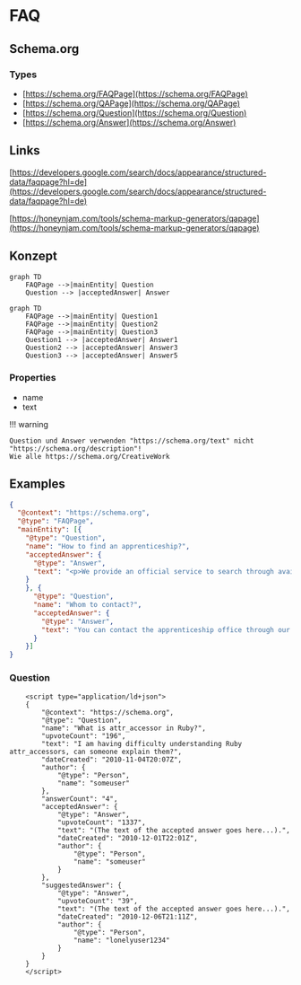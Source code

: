 # FAQ

## Schema.org

### Types

- [https://schema.org/FAQPage](https://schema.org/FAQPage)
- [https://schema.org/QAPage](https://schema.org/QAPage)
- [https://schema.org/Question](https://schema.org/Question)
- [https://schema.org/Answer](https://schema.org/Answer)

## Links

[https://developers.google.com/search/docs/appearance/structured-data/faqpage?hl=de](https://developers.google.com/search/docs/appearance/structured-data/faqpage?hl=de)

[https://honeynjam.com/tools/schema-markup-generators/qapage](https://honeynjam.com/tools/schema-markup-generators/qapage)

## Konzept

```mermaid
graph TD
    FAQPage -->|mainEntity| Question
    Question --> |acceptedAnswer| Answer
```

```mermaid
graph TD
    FAQPage -->|mainEntity| Question1
    FAQPage -->|mainEntity| Question2
    FAQPage -->|mainEntity| Question3
    Question1 --> |acceptedAnswer| Answer1
    Question2 --> |acceptedAnswer| Answer3
    Question3 --> |acceptedAnswer| Answer5
```

### Properties

- name
- text

!!! warning

    Question und Answer verwenden "https://schema.org/text" nicht "https://schema.org/description"!
    Wie alle https://schema.org/CreativeWork

## Examples

```JSON
{
  "@context": "https://schema.org",
  "@type": "FAQPage",
  "mainEntity": [{
    "@type": "Question",
    "name": "How to find an apprenticeship?",
    "acceptedAnswer": {
      "@type": "Answer",
      "text": "<p>We provide an official service to search through available apprenticeships. To get started, create an account here, specify the desired region, and your preferences. You will be able to search through all officially registered open apprenticeships.</p>"
    }
    }, {
      "@type": "Question",
      "name": "Whom to contact?",
      "acceptedAnswer": {
        "@type": "Answer",
        "text": "You can contact the apprenticeship office through our official phone hotline above, or with the web-form below. We generally respond to written requests within 7-10 days."
      }
    }]
}
```

### Question

```
    <script type="application/ld+json">
    {
        "@context": "https://schema.org",
        "@type": "Question",
        "name": "What is attr_accessor in Ruby?",
        "upvoteCount": "196",
        "text": "I am having difficulty understanding Ruby attr_accessors, can someone explain them?",
        "dateCreated": "2010-11-04T20:07Z",
        "author": {
            "@type": "Person",
            "name": "someuser"
        },
        "answerCount": "4",
        "acceptedAnswer": {
            "@type": "Answer",
            "upvoteCount": "1337",
            "text": "(The text of the accepted answer goes here...).",
            "dateCreated": "2010-12-01T22:01Z",
            "author": {
                "@type": "Person",
                "name": "someuser"
            }
        },
        "suggestedAnswer": {
            "@type": "Answer",
            "upvoteCount": "39",
            "text": "(The text of the accepted answer goes here...).",
            "dateCreated": "2010-12-06T21:11Z",
            "author": {
                "@type": "Person",
                "name": "lonelyuser1234"
            }
        }
    }
    </script>
```
